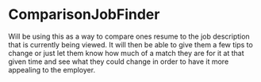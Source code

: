 # ComparisonJobFinder
Will be using this as a way to compare ones resume to the job description that is currently being viewed. It will then be able to give them a few tips to change or just let them know how much of a match they are for it at that given time and see what they could change in order to have it more appealing to the employer.
